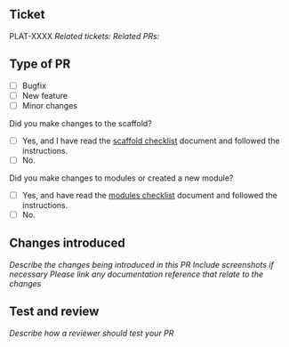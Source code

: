 ## Ticket

PLAT-XXXX
_Related tickets:_
_Related PRs:_

## Type of PR

- [ ] Bugfix
- [ ] New feature
- [ ] Minor changes

Did you make changes to the scaffold?

- [ ] Yes, and I have read the [scaffold checklist](/docs/scaffold-checklist.md) document and followed the instructions.
- [ ] No.

Did you make changes to modules or created a new module?

- [ ] Yes, and have read the [modules checklist](/docs/modules-checklist.md) document and followed the instructions.
- [ ] No.

## Changes introduced

_Describe the changes being introduced in this PR_
_Include screenshots if necessary_
_Please link any documentation reference that relate to the changes_

## Test and review

_Describe how a reviewer should test your PR_
